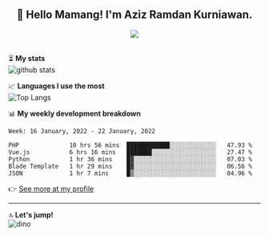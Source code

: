 <h2 align="center">👋 Hello Mamang! I'm Aziz Ramdan Kurniawan.</h2>  
<p align="center">
  <img src="https://komarev.com/ghpvc/?username=azizramdan"> <br><br>
</p>
    
⏳ **My stats**  
![github stats](https://github-readme-stats.vercel.app/api?username=azizramdan&show_icons=true&count_private=true&title_color=000&hide_border=true&hide_title=true)  

📈 **Languages I use the most**  
![Top Langs](https://github-readme-stats.vercel.app/api/top-langs/?username=azizramdan&layout=compact&langs_count=6&hide=tsql&hide_border=true&hide_title=true&exclude_repo=Futsal-Go,Futsal-Go-Admin,Sistem-Informasi-Sensus-Harian-Rawat-Inap)  

📊 **My weekly development breakdown**
<!--START_SECTION:waka-->
```text
Week: 16 January, 2022 - 22 January, 2022

PHP              10 hrs 56 mins  ████████████░░░░░░░░░░░░░   47.93 % 
Vue.js           6 hrs 16 mins   ███████░░░░░░░░░░░░░░░░░░   27.47 % 
Python           1 hr 36 mins    █▓░░░░░░░░░░░░░░░░░░░░░░░   07.03 % 
Blade Template   1 hr 29 mins    █▓░░░░░░░░░░░░░░░░░░░░░░░   06.56 % 
JSON             1 hr 7 mins     █▒░░░░░░░░░░░░░░░░░░░░░░░   04.96 % 
```
<!--END_SECTION:waka-->
👉 [See more at my profile](https://wakatime.com/@azizramdan)
***
🔝 **Let's jump!**  
![dino](https://raw.githubusercontent.com/azizramdan/azizramdan/master/dino.gif)  
